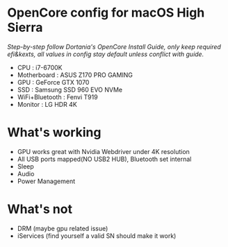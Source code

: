 # OpenCore config for macOS High Sierra
*Step-by-step follow Dortania's OpenCore Install Guide, only keep required efi&kexts, all values in config stay default unless conflict with guide.*
* CPU : i7-6700K
* Motherboard : ASUS Z170 PRO GAMING
* GPU : GeForce GTX 1070
* SSD : Samsung SSD 960 EVO NVMe
* WiFi+Bluetooth : Fenvi T919
* Monitor : LG HDR 4K

# What's working
* GPU works great with Nvidia Webdriver under 4K resolution
* All USB ports mapped(NO USB2 HUB), Bluetooth set internal
* Sleep
* Audio
* Power Management

# What's not
* DRM (maybe gpu related issue)
* iServices (find yourself a valid SN should make it work)
